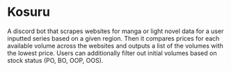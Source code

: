 # Kosuru
A discord bot that scrapes websites for manga or light novel data for a user inputted series based on a given region. Then it compares prices for each available volume across the websites and outputs a list of the volumes with the lowest price. Users can additionally filter out initial volumes based on stock status (PO, BO, OOP, OOS).
